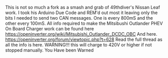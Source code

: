 This is not so much a fork as a smash and grab of 49thdiver's Nissan Leaf work.
I took his Arduino Due Code and REM'd out most it leaving only the bits I needed to send two CAN messages.
One is every 800mS and the other every 100mS.
All info required to make the Mitsibushi Outlander PHEV On Board Charger work can be found here
https://openinverter.org/wiki/Mitsubishi_Outlander_DCDC_OBC
And here.
https://openinverter.org/forum/viewtopic.php?t=628
Read the full thread as all the info is here.
WARNING!!! this will charge to 420V or higher if not stopped manually. You Have been Warned
